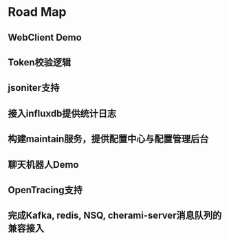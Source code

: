 # Road Map

## WebClient Demo

## Token校验逻辑

## jsoniter支持

## 接入influxdb提供统计日志

## 构建maintain服务，提供配置中心与配置管理后台

## 聊天机器人Demo

## OpenTracing支持

## 完成Kafka, redis, NSQ, cherami-server消息队列的兼容接入